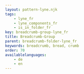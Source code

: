 ```yaml
---
layout: pattern-lyne.njk
tags: 
    - lyne_fr
    - lyne_components_fr
    - is_in_folder_fr
key: breadcrumb-group-lyne_fr
title: Breadcrumb-Group
parent: breadcrumb-folder-lyne_fr
keywords: breadcrumb, bread, crumb
order: 70
availablelanguages: 
    - de
    - en
---
```

